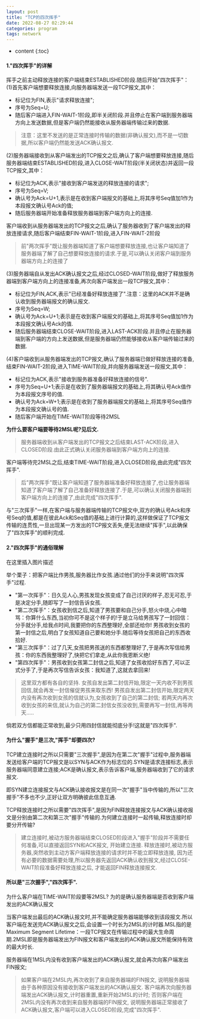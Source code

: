 ```yaml
---
layout: post
title: "TCP的四次挥手"
date: 2022-08-27 02:29:44
categories: program
tags: network
---
```


* content
{:toc}

#### 1."四次挥手"的详解

挥手之前主动释放连接的客户端结束ESTABLISHED阶段.随后开始"四次挥手"：
(1)首先客户端想要释放连接,向服务器端发送一段TCP报文,其中：

- 标记位为FIN,表示"请求释放连接";
- 序号为Seq=U;
- 随后客户端进入FIN-WAIT-1阶段,即半关闭阶段.并且停止在客户端到服务器端方向上发送数据,但是客户端仍然能接收从服务器端传输过来的数据.

> 注意：这里不发送的是正常连接时传输的数据(非确认报文),而不是一切数据,所以客户端仍然能发送ACK确认报文.

(2)服务器端接收到从客户端发出的TCP报文之后,确认了客户端想要释放连接,随后服务器端结束ESTABLISHED阶段,进入CLOSE-WAIT阶段(半关闭状态)并返回一段TCP报文,其中：

- 标记位为ACK,表示"接收到客户端发送的释放连接的请求";
- 序号为Seq=V;
- 确认号为Ack=U+1,表示是在收到客户端报文的基础上,将其序号Seq值加1作为本段报文确认号Ack的值;
- 随后服务器端开始准备释放服务器端到客户端方向上的连接.

客户端收到从服务器端发出的TCP报文之后,确认了服务器收到了客户端发出的释放连接请求,随后客户端结束FIN-WAIT-1阶段,进入FIN-WAIT-2阶段

> 前"两次挥手"既让服务器端知道了客户端想要释放连接,也让客户端知道了服务器端了解了自己想要释放连接的请求.于是,可以确认关闭客户端到服务器端方向上的连接了

(3)服务器端自从发出ACK确认报文之后,经过CLOSED-WAIT阶段,做好了释放服务器端到客户端方向上的连接准备,再次向客户端发出一段TCP报文,其中：

- 标记位为FIN,ACK,表示"已经准备好释放连接了".注意：这里的ACK并不是确认收到服务器端报文的确认报文.
- 序号为Seq=W;
- 确认号为Ack=U+1;表示是在收到客户端报文的基础上,将其序号Seq值加1作为本段报文确认号Ack的值.
- 随后服务器端结束CLOSE-WAIT阶段,进入LAST-ACK阶段.并且停止在服务器端到客户端的方向上发送数据,但是服务器端仍然能够接收从客户端传输过来的数据.

(4)客户端收到从服务器端发出的TCP报文,确认了服务器端已做好释放连接的准备,结束FIN-WAIT-2阶段,进入TIME-WAIT阶段,并向服务器端发送一段报文,其中：

- 标记位为ACK,表示"接收到服务器准备好释放连接的信号".
- 序号为Seq=U+1;表示是在收到了服务器端报文的基础上,将其确认号Ack值作为本段报文序号的值.
- 确认号为Ack=W+1;表示是在收到了服务器端报文的基础上,将其序号Seq值作为本段报文确认号的值.
- 随后客户端开始在TIME-WAIT阶段等待2MSL

**为什么要客户端要等待2MSL呢?见后文.**

> 服务器端收到从客户端发出的TCP报文之后结束LAST-ACK阶段,进入CLOSED阶段.由此正式确认关闭服务器端到客户端方向上的连接.

客户端等待完2MSL之后,结束TIME-WAIT阶段,进入CLOSED阶段,由此完成"四次挥手".

> 后"两次挥手"既让客户端知道了服务器端准备好释放连接了,也让服务器端知道了客户端了解了自己准备好释放连接了.于是,可以确认关闭服务器端到客户端方向上的连接了,由此完成"四次挥手".

与"三次挥手"一样,在客户端与服务器端传输的TCP报文中,双方的确认号Ack和序号Seq的值,都是在彼此Ack和Seq值的基础上进行计算的,这样做保证了TCP报文传输的连贯性,一旦出现某一方发出的TCP报文丢失,便无法继续"挥手",以此确保了"四次挥手"的顺利完成.

#### 2."四次挥手"的通俗理解
在这里插入图片描述

举个栗子：把客户端比作男孩,服务器比作女孩.通过他们的分手来说明"四次挥手"过程.

- "第一次挥手"：日久见人心,男孩发现女孩变成了自己讨厌的样子,忍无可忍,于是决定分手,随即写了一封信告诉女孩.
- "第二次挥手"：女孩收到信之后,知道了男孩要和自己分手,怒火中烧,心中暗骂：你算什么东西,当初你可不是这个样子的!于是立马给男孩写了一封回信：分手就分手,给我点时间,我要把你的东西整理好,全部还给你!
男孩收到女孩的第一封信之后,明白了女孩知道自己要和她分手.随后等待女孩把自己的东西收拾好.
- "第三次挥手"：过了几天,女孩把男孩送的东西都整理好了,于是再次写信给男孩：你的东西我整理好了,快把它们拿走,从此你我恩断义绝!
- "第四次挥手"：男孩收到女孩第二封信之后,知道了女孩收拾好东西了,可以正式分手了,于是再次写信告诉女孩：我知道了,这就去拿回来!

> 这里双方都有各自的坚持.
> 女孩自发出第二封信开始,限定一天内收不到男孩回信,就会再发一封信催促男孩来取东西!
> 男孩自发出第二封信开始,限定两天内没有再次收到女孩的信就认为,女孩收到了自己的第二封信;
> 若两天内再次收到女孩的来信,就认为自己的第二封信女孩没收到,需要再写一封信,再等两天…..

倘若双方信都能正常收到,最少只用四封信就能彻底分手!这就是"四次挥手".

#### 为什么"握手"是三次,"挥手"却要四次?

TCP建立连接时之所以只需要"三次握手",是因为在第二次"握手"过程中,服务器端发送给客户端的TCP报文是以SYN与ACK作为标志位的.SYN是请求连接标志,表示服务器端同意建立连接;ACK是确认报文,表示告诉客户端,服务器端收到了它的请求报文.

即SYN建立连接报文与ACK确认接收报文是在同一次"握手"当中传输的,所以"三次握手"不多也不少,正好让双方明确彼此信息互通.

TCP释放连接时之所以需要"四次挥手",是因为FIN释放连接报文与ACK确认接收报文是分别由第二次和第三次"握手"传输的.为何建立连接时一起传输,释放连接时却要分开传输?

> 建立连接时,被动方服务器端结束CLOSED阶段进入"握手"阶段并不需要任何准备,可以直接返回SYN和ACK报文,
> 开始建立连接.
> 释放连接时,被动方服务器,突然收到主动方客户端释放连接的请求时并不能立即释放连接,
> 因为还有必要的数据需要处理,所以服务器先返回ACK确认收到报文,经过CLOSE-WAIT阶段准备好释放连接之后,
> 才能返回FIN释放连接报文.

#### 所以是"三次握手","四次挥手".

为什么客户端在TIME-WAIT阶段要等2MSL?
为的是确认服务器端是否收到客户端发出的ACK确认报文

当客户端发出最后的ACK确认报文时,并不能确定服务器端能够收到该段报文.所以客户端在发送完ACK确认报文之后,会设置一个时长为2MSL的计时器.MSL指的是Maximum Segment Lifetime：一段TCP报文在传输过程中的最大生命周期.2MSL即是服务器端发出为FIN报文和客户端发出的ACK确认报文所能保持有效的最大时长.

服务器端在1MSL内没有收到客户端发出的ACK确认报文,就会再次向客户端发出FIN报文;

> 如果客户端在2MSL内,再次收到了来自服务器端的FIN报文,
> 说明服务器端由于各种原因没有接收到客户端发出的ACK确认报文.
> 客户端再次向服务器端发出ACK确认报文,计时器重置,重新开始2MSL的计时;
> 否则客户端在2MSL内没有再次收到来自服务器端的FIN报文,
> 说明服务器端正常接收了ACK确认报文,客户端可以进入CLOSED阶段,完成"四次挥手".